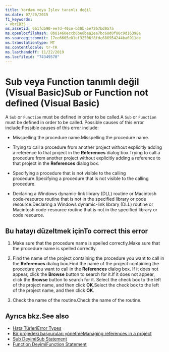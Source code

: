 ```yaml
---
title: Yordam veya İşlev tanımlı değil
ms.date: 07/20/2015
f1_keywords:
- vbrID35
ms.assetid: 661fdb90-ee7d-40ce-b30b-5e7267bd957a
ms.openlocfilehash: 8b81460eccb6be8baa2ea7bc68d0f80c9d16398e
ms.sourcegitcommit: 17ee6605e01ef32506f8fdc686954244ba6911de
ms.translationtype: MT
ms.contentlocale: tr-TR
ms.lasthandoff: 11/22/2019
ms.locfileid: "74349570"
---
```

# <a name="sub-or-function-not-defined-visual-basic"></a><span data-ttu-id="4f114-102">Sub veya Function tanımlı değil (Visual Basic)</span><span class="sxs-lookup"><span data-stu-id="4f114-102">Sub or Function not defined (Visual Basic)</span></span>
<span data-ttu-id="4f114-103">A `Sub` or `Function` must be defined in order to be called.</span><span class="sxs-lookup"><span data-stu-id="4f114-103">A `Sub` or `Function` must be defined in order to be called.</span></span> <span data-ttu-id="4f114-104">Possible causes of this error include:</span><span class="sxs-lookup"><span data-stu-id="4f114-104">Possible causes of this error include:</span></span>  
  
- <span data-ttu-id="4f114-105">Misspelling the procedure name.</span><span class="sxs-lookup"><span data-stu-id="4f114-105">Misspelling the procedure name.</span></span>  
  
- <span data-ttu-id="4f114-106">Trying to call a procedure from another project without explicitly adding a reference to that project in the **References** dialog box.</span><span class="sxs-lookup"><span data-stu-id="4f114-106">Trying to call a procedure from another project without explicitly adding a reference to that project in the **References** dialog box.</span></span>  
  
- <span data-ttu-id="4f114-107">Specifying a procedure that is not visible to the calling procedure.</span><span class="sxs-lookup"><span data-stu-id="4f114-107">Specifying a procedure that is not visible to the calling procedure.</span></span>  
  
- <span data-ttu-id="4f114-108">Declaring a Windows dynamic-link library (DLL) routine or Macintosh code-resource routine that is not in the specified library or code resource.</span><span class="sxs-lookup"><span data-stu-id="4f114-108">Declaring a Windows dynamic-link library (DLL) routine or Macintosh code-resource routine that is not in the specified library or code resource.</span></span>  
  
## <a name="to-correct-this-error"></a><span data-ttu-id="4f114-109">Bu hatayı düzeltmek için</span><span class="sxs-lookup"><span data-stu-id="4f114-109">To correct this error</span></span>  
  
1. <span data-ttu-id="4f114-110">Make sure that the procedure name is spelled correctly.</span><span class="sxs-lookup"><span data-stu-id="4f114-110">Make sure that the procedure name is spelled correctly.</span></span>  
  
2. <span data-ttu-id="4f114-111">Find the name of the project containing the procedure you want to call in the **References** dialog box.</span><span class="sxs-lookup"><span data-stu-id="4f114-111">Find the name of the project containing the procedure you want to call in the **References** dialog box.</span></span> <span data-ttu-id="4f114-112">If it does not appear, click the **Browse** button to search for it.</span><span class="sxs-lookup"><span data-stu-id="4f114-112">If it does not appear, click the **Browse** button to search for it.</span></span> <span data-ttu-id="4f114-113">Select the check box to the left of the project name, and then click **OK**.</span><span class="sxs-lookup"><span data-stu-id="4f114-113">Select the check box to the left of the project name, and then click **OK**.</span></span>  
  
3. <span data-ttu-id="4f114-114">Check the name of the routine.</span><span class="sxs-lookup"><span data-stu-id="4f114-114">Check the name of the routine.</span></span>  
  
## <a name="see-also"></a><span data-ttu-id="4f114-115">Ayrıca bkz.</span><span class="sxs-lookup"><span data-stu-id="4f114-115">See also</span></span>

- [<span data-ttu-id="4f114-116">Hata Türleri</span><span class="sxs-lookup"><span data-stu-id="4f114-116">Error Types</span></span>](../../../visual-basic/programming-guide/language-features/error-types.md)
- [<span data-ttu-id="4f114-117">Bir projedeki başvuruları yönetme</span><span class="sxs-lookup"><span data-stu-id="4f114-117">Managing references in a project</span></span>](/visualstudio/ide/managing-references-in-a-project)
- [<span data-ttu-id="4f114-118">Sub Deyimi</span><span class="sxs-lookup"><span data-stu-id="4f114-118">Sub Statement</span></span>](../../../visual-basic/language-reference/statements/sub-statement.md)
- [<span data-ttu-id="4f114-119">Function Deyimi</span><span class="sxs-lookup"><span data-stu-id="4f114-119">Function Statement</span></span>](../../../visual-basic/language-reference/statements/function-statement.md)
